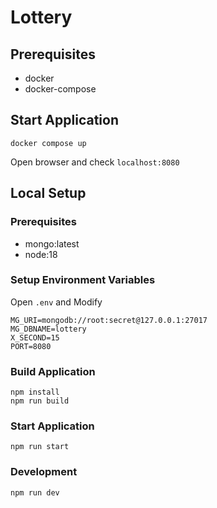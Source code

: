 # Lottery

## Prerequisites
- docker
- docker-compose

## Start Application
```
docker compose up
```

Open browser and check `localhost:8080`

## Local Setup
### Prerequisites
- mongo:latest
- node:18

### Setup Environment Variables
Open `.env` and Modify
```
MG_URI=mongodb://root:secret@127.0.0.1:27017
MG_DBNAME=lottery
X_SECOND=15
PORT=8080
```

### Build Application
```
npm install
npm run build
```

### Start Application
```
npm run start
```

### Development
```
npm run dev
```